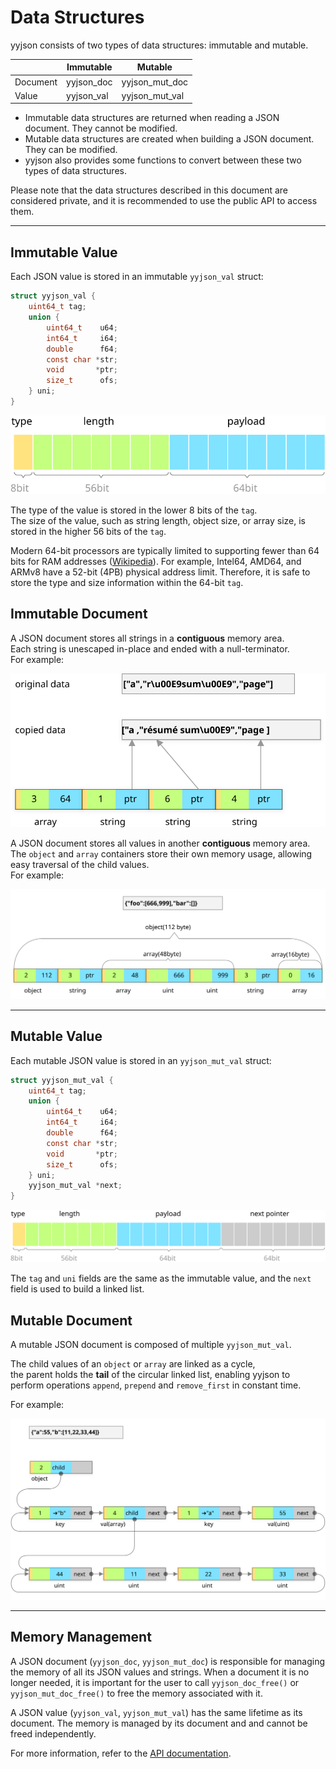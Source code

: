Data Structures
===============

yyjson consists of two types of data structures: immutable and mutable.

|          | Immutable  | Mutable        |
|----------|------------|----------------|
| Document | yyjson_doc | yyjson_mut_doc |
| Value    | yyjson_val | yyjson_mut_val |

- Immutable data structures are returned when reading a JSON document. They cannot be modified.
- Mutable data structures are created when building a JSON document. They can be modified.
- yyjson also provides some functions to convert between these two types of data structures.

Please note that the data structures described in this document are considered private, and it is recommended to use the public API to access them.

---------------
## Immutable Value
Each JSON value is stored in an immutable `yyjson_val` struct:
```c
struct yyjson_val {
    uint64_t tag;
    union {
        uint64_t    u64;
        int64_t     i64;
        double      f64;
        const char *str;
        void       *ptr;
        size_t      ofs;
    } uni;
}
```
![yyjson_val](images/struct_ival.svg)

The type of the value is stored in the lower 8 bits of the `tag`.<br/>
The size of the value, such as string length, object size, or array size, is stored in the higher 56 bits of the `tag`.

Modern 64-bit processors are typically limited to supporting fewer than 64 bits for RAM addresses ([Wikipedia](https://en.wikipedia.org/wiki/RAM_limit)). For example, Intel64, AMD64, and ARMv8 have a 52-bit (4PB) physical address limit. Therefore, it is safe to store the type and size information within the 64-bit `tag`.

## Immutable Document
A JSON document stores all strings in a **contiguous** memory area.<br/> 
Each string is unescaped in-place and ended with a null-terminator.<br/>
For example:

![yyjson_doc](images/struct_idoc1.svg)


A JSON document stores all values in another **contiguous** memory area.<br/>
The `object` and `array` containers store their own memory usage, allowing easy traversal of the child values.<br/>
For example:

![yyjson_doc](images/struct_idoc2.svg)

---------------
## Mutable Value
Each mutable JSON value is stored in an `yyjson_mut_val` struct:
```c
struct yyjson_mut_val {
    uint64_t tag;
    union {
        uint64_t    u64;
        int64_t     i64;
        double      f64;
        const char *str;
        void       *ptr;
        size_t      ofs;
    } uni;
    yyjson_mut_val *next;
}
```
![yyjson_mut_val](images/struct_mval.svg)

The `tag` and `uni` fields are the same as the immutable value, and the `next` field is used to build a linked list.


## Mutable Document
A mutable JSON document is composed of multiple `yyjson_mut_val`.

The child values of an `object` or `array` are linked as a cycle,<br/>
the parent holds the **tail** of the circular linked list, enabling yyjson to perform operations `append`, `prepend` and `remove_first` in constant time.

For example:

![yyjson_mut_doc](images/struct_mdoc.svg)


---------------
## Memory Management

A JSON document (`yyjson_doc`, `yyjson_mut_doc`) is responsible for managing the memory of all its JSON values and strings. When a document it is no longer needed, it is important for the user to call `yyjson_doc_free()` or `yyjson_mut_doc_free()` to free the memory associated with it.

A JSON value (`yyjson_val`, `yyjson_mut_val`) has the same lifetime as its document. The memory is managed by its
 document and and cannot be freed independently.

For more information, refer to the [API documentation](./API.md).
